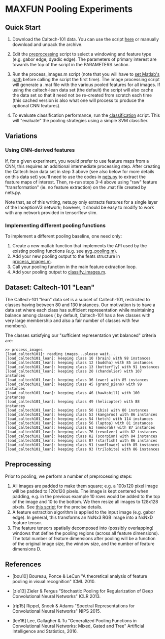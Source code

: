 
# MAXFUN Pooling Experiments

## Quick Start
1.  Download the Caltech-101 data.  You can use the script [here](./src/data/get_caltech101.sh) or manually download and unpack the archive.

2.  Edit the [preprocessing](./src/process_images.m) script to select a windowing and feature type (e.g. gabor edge, dyadic edge).  The parameters of primary interest are towards the top of the script in the PARAMETERS section.

3.  Run the process_images.m script (note that you will have to [set Matlab's path](./src/set_path.m) before calling the script the first time).  The image processing script will generate a .mat file with the various pooled features for all images.  If using the caltech-lean data set (the default) the script will also cache the data set so that it need not be re-created from scratch each time (this cached version is also what one will process to produce the optional CNN features).

4. To evaluate classification performance, run the [classification](./src/classify_images.m) script.  This will "evaluate" the pooling strategies using a simple SVM classifier.

## Variations

### Using CNN-derived features

If, for a given experiment, you would prefer to use feature maps from a CNN, this requires an additional intermediate processing step.  After creating the Caltech lean data set in step 3 above (see also below for more details on this data set) you'll need to use the codes in [nets.py](./src/transforms/CNN/nets.py) to extract the feature maps of interest.  Then, re-run steps 3-4 above using "raw" feature "transformation" (ie. no feature extraction) on the .mat file created by nets.py.  

Note that, as of this writing, nets.py only extracts features for a single layer of the InceptionV3 network; however, it should be easy to modify to work with any network provided in tensorflow slim.

### Implementing different pooling functions

To implement a different pooling baseline, one need only:

1. Create a new matlab function that implements the API used by the existing pooling functions (e.g. see [avg_pooling.m](./src/avg_pooling.m)).
2. Add your new pooling output to the feats structure in [process_images.m](./src/process_images.m).
3. Call your pooling function in the main feature extraction loop.
4. Add your pooling output to [classify_images.m](./src/classify_images.m).


## Dataset: Caltech-101 "Lean"
The Caltech-101 "lean" data set is a subset of Caltech-101, restricted to classes having between 80 and 130 instances.  Our motivation is to have a data set where each class has sufficient representation while maintaining balance among classes ( by default, Caltech-101 has a few classes with very large membership and also a fair number of classes with few members).  

The classes satisfying our "sufficient representation yet balanced" criteria are:

```
>> process_images
[load_caltech101]: reading images...please wait...
[load_caltech101_lean]: keeping class 10 (brain) with 98 instances
[load_caltech101_lean]: keeping class 12 (buddha) with 85 instances
[load_caltech101_lean]: keeping class 13 (butterfly) with 91 instances
[load_caltech101_lean]: keeping class 20 (chandelier) with 107 instances
[load_caltech101_lean]: keeping class 36 (ewer) with 85 instances
[load_caltech101_lean]: keeping class 45 (grand_piano) with 99 instances
[load_caltech101_lean]: keeping class 46 (hawksbill) with 100 instances
[load_caltech101_lean]: keeping class 49 (helicopter) with 88 instances
[load_caltech101_lean]: keeping class 50 (ibis) with 80 instances
[load_caltech101_lean]: keeping class 53 (kangaroo) with 86 instances
[load_caltech101_lean]: keeping class 54 (ketch) with 114 instances
[load_caltech101_lean]: keeping class 56 (laptop) with 81 instances
[load_caltech101_lean]: keeping class 63 (menorah) with 87 instances
[load_caltech101_lean]: keeping class 76 (revolver) with 82 instances
[load_caltech101_lean]: keeping class 82 (scorpion) with 84 instances
[load_caltech101_lean]: keeping class 87 (starfish) with 86 instances
[load_caltech101_lean]: keeping class 91 (sunflower) with 85 instances
[load_caltech101_lean]: keeping class 93 (trilobite) with 86 instances
```



## Preprocessing

Prior to pooling, we perform a number of preprocessing steps:

1.  All images are padded to make them square; e.g. a 100x120 pixel image will be padded to 120x120 pixels.  The image is kept centered when padding, e.g. in the previous example 10 rows would be added to the top of the image and 10 to the bottom.  We then resize all images to 128x128 pixels.  See [this script](./data/resize_square.m) for the precise details.
2. A feature extraction algorithm is applied to the input image (e.g. gabor edge).  In general, this transforms an NxNx3 RGB image into a NxNxD feature tensor.
3. The feature tensors spatially decomposed into (possibly overlapping) windows that define the pooling regions (across all feature dimensions).  The total number of feature dimensions after pooling will be a function of the original image size, the window size, and the number of feature dimensions D.


## References

* [bou10] Boureau, Ponce & LeCun "A theoretical analysis of feature pooling in visual recognition" ICML 2010.

* [zie13] Zieler & Fergus "Stochastic Pooling for Regularization of Deep Convolutional Neural Networks" ICLR 2013.

* [rip15] Rippel, Snoek & Adams "Spectral Representations for Convolutional Neural Networks" NIPS 2015.
 * [lee16] Lee, Gallagher & Tu "Generalized Pooling Functions in Convolutional Neural Networks: Mixed, Gated and Tree" Artificial Intelligence and Statistics, 2016.

